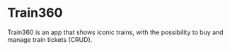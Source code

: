 # Train360
Train360 is an app that shows iconic trains, with the possibility to buy and manage train tickets (CRUD).
